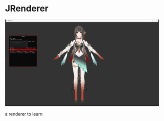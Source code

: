 # JRenderer

![主界面](docs/主界面.png)

a renderer to learn
<!-- 教程 [markdownlint-disable MD000](https://code.visualstudio.com/docs/languages/markdown) -->
